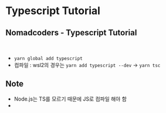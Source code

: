 # Typescript Tutorial

## Nomadcoders - Typescript Tutorial

<br>

- `yarn global add typescript`
- 컴파일 : wsl2의 경우는 `yarn add typescript --dev` -> `yarn tsc`

## Note

- Node.js는 TS를 모르기 때문에 JS로 컴파일 해야 함
-
